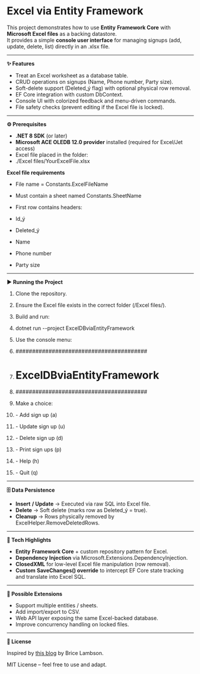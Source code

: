 # Excel via Entity Framework

This project demonstrates how to use **Entity** **Framework Core** with **Microsoft Excel files** as a backing datastore.  
It provides a simple **console user interface** for managing signups (add, update, delete, list) directly in an .xlsx file.

- - -

**✨ Features**

*   Treat an Excel worksheet as a database table.
*   CRUD operations on signups (Name, Phone number, Party size).
*   Soft-delete support (Deleted\_ý flag) with optional physical row removal.
*   EF Core integration with custom DbContext.
*   Console UI with colorized feedback and menu-driven commands.
*   File safety checks (prevent editing if the Excel file is locked).

- - -

**⚙️ Prerequisites**

*   **.NET 8 SDK** (or later)
*   **Microsoft ACE OLEDB 12.0 provider** installed (required for Excel/Jet access)
*   Excel file placed in the folder:
*   ./Excel files/YourExcelFile.xlsx

**Excel file requirements**

*   File name = Constants.ExcelFileName
*   Must contain a sheet named Constants.SheetName
*   First row contains headers:

*   Id\_ý
*   Deleted\_ý
*   Name
*   Phone number
*   Party size

- - -

**▶️ Running the Project**

1.  Clone the repository.
2.  Ensure the Excel file exists in the correct folder (/Excel files/).
3.  Build and run:
4.  dotnet run --project ExcelDBviaEntityFramework
5.  Use the console menu:
6.  ########################################
7.  # ExcelDBviaEntityFramework #
8.  ########################################

10.  Make a choice:
11.  \- Add sign up (a)
12.  \- Update sign up (u)
13.  \- Delete sign up (d)
14.  \- Print sign ups (p)
15.  \- Help (h)
16.  \- Quit (q)

- - -

**🗄 Data Persistence**

*   **Insert** **/ Update** → Executed via raw SQL into Excel file.
*   **Delete** → Soft delete (marks row as Deleted\_ý = true).
*   **Cleanup** → Rows physically removed by ExcelHelper.RemoveDeletedRows.

- - -

**🧩 Tech Highlights**

*   **Entity** **Framework Core** + custom repository pattern for Excel.
*   **Dependency** **Injection** via Microsoft.Extensions.DependencyInjection.
*   **ClosedXML** for low-level Excel file manipulation (row removal).
*   **Custom** **SaveChanges() override** to intercept EF Core state tracking and translate into Excel SQL.

- - -

**🚀 Possible Extensions**

*   Support multiple entities / sheets.
*   Add import/export to CSV.
*   Web API layer exposing the same Excel-backed database.
*   Improve concurrency handling on locked files.

- - -

**📜 License**

Inspired by [this blog](https://www.bricelam.net/2024/03/12/ef-xlsx.html) by Brice Lambson.

MIT License – feel free to use and adapt.
